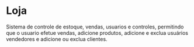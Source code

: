 # Loja

Sistema de controle de estoque, vendas, usuarios e controles, permitindo que o usuario efetue vendas, adicione produtos, adicione e exclua usuários vendedores e adicione ou exclua clientes.
